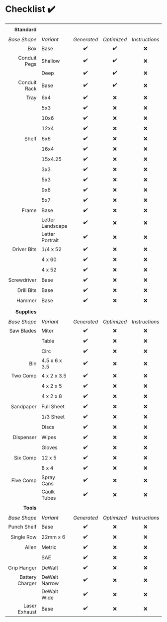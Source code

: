 # Checklist :heavy_check_mark:
||||||
| --: | :-- | :-: | :-: | :-: |
||||||
|**Standard** |||||
||||||
| *Base Shape* | *Variant* | *Generated* | *Optimized* | *Instructions* |
| Box          | Base             | :heavy_check_mark: | :heavy_check_mark: | :x: |
| Conduit Pegs | Shallow          | :heavy_check_mark: | :heavy_check_mark: | :x: |
|              | Deep             | :heavy_check_mark: | :heavy_check_mark: | :x: |
| Conduit Rack | Base             | :heavy_check_mark: | :heavy_check_mark: | :x: |
| Tray         | 6x4              | :heavy_check_mark: | :x: | :x: |
|              | 5x3              | :heavy_check_mark: | :x: | :x: |
|              | 10x6             | :heavy_check_mark: | :x: | :x: |
|              | 12x4             | :heavy_check_mark: | :x: | :x: |
| Shelf        | 6x6              | :heavy_check_mark: | :x: | :x: |
|              | 16x4             | :heavy_check_mark: | :x: | :x: |
|              | 15x4.25          | :heavy_check_mark: | :x: | :x: |
|              | 3x3              | :heavy_check_mark: | :x: | :x: |
|              | 5x3              | :heavy_check_mark: | :x: | :x: |
|              | 9x6              | :heavy_check_mark: | :x: | :x: |
|              | 5x7              | :heavy_check_mark: | :x: | :x: |
| Frame        | Base             | :heavy_check_mark: | :x: | :x: |
|              | Letter Landscape | :heavy_check_mark: | :x: | :x: |
|              | Letter Portrait  | :heavy_check_mark: | :x: | :x: |
| Driver Bits  | 1/4 x 52         | :heavy_check_mark: | :x: | :x: |
|              | 4 x 60           | :heavy_check_mark: | :x: | :x: |
|              | 4 x 52           | :heavy_check_mark: | :x: | :x: |
| Screwdriver  | Base             | :heavy_check_mark: | :x: | :x: |
| Drill Bits   | Base             | :heavy_check_mark: | :x: | :x: |
| Hammer       | Base             | :heavy_check_mark: | :x: | :x: |
||||||
|**Supplies** |||||
||||||
| *Base Shape* | *Variant* | *Generated* | *Optimized* | *Instructions* |
| Saw Blades   | Miter            | :heavy_check_mark: | :x: | :x: |
|              | Table            | :heavy_check_mark: | :x: | :x: |
|              | Circ             | :heavy_check_mark: | :x: | :x: |
| Bin          | 4.5 x 6 x 3.5    | :heavy_check_mark: | :x: | :x: |
| Two Comp     | 4 x 2 x 3.5      | :heavy_check_mark: | :x: | :x: |
|              | 4 x 2 x 5        | :heavy_check_mark: | :x: | :x: |
|              | 4 x 2 x 8        | :heavy_check_mark: | :x: | :x: |
| Sandpaper    | Full Sheet       | :heavy_check_mark: | :x: | :x: |
|              | 1/3 Sheet        | :heavy_check_mark: | :x: | :x: |
|              | Discs            | :heavy_check_mark: | :x: | :x: |
| Dispenser    | Wipes            | :heavy_check_mark: | :x: | :x: |
|              | Gloves           | :heavy_check_mark: | :x: | :x: |
| Six Comp     | 12 x 5           | :heavy_check_mark: | :x: | :x: |
|              | 8 x 4            | :heavy_check_mark: | :x: | :x: |
| Five Comp    | Spray Cans       | :heavy_check_mark: | :x: | :x: |
|              | Caulk Tubes      | :heavy_check_mark: | :x: | :x: |
||||||
|**Tools** |||||
||||||
| *Base Shape* | *Variant* | *Generated* | *Optimized* | *Instructions* |
| Punch Shelf  | Base             | :heavy_check_mark: | :x: | :x: |
| Single Row   | 22mm x 6         | :heavy_check_mark: | :x: | :x: |
| Allen        | Metric           | :heavy_check_mark: | :x: | :x: |
|              | SAE              | :heavy_check_mark: | :x: | :x: |
| Grip Hanger  | DeWalt           | :heavy_check_mark: | :x: | :x: |
| Battery Charger | DeWalt Narrow | :heavy_check_mark: | :x: | :x: |
|              | DeWalt Wide      | :heavy_check_mark: | :x: | :x: |
| Laser Exhaust | Base            | :heavy_check_mark: | :x: | :x: |